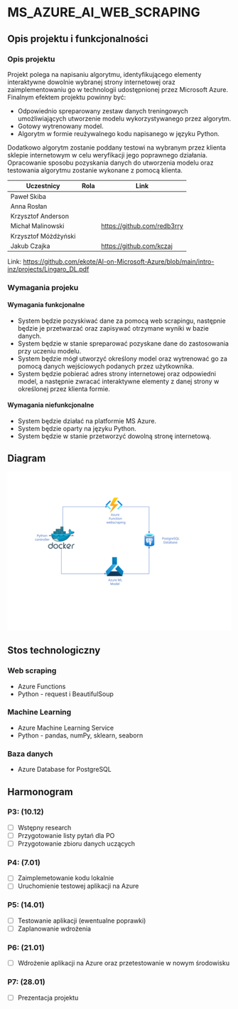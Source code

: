 # MS_AZURE_AI_WEB_SCRAPING
## Opis projektu i funkcjonalności
### Opis projektu
Projekt polega na napisaniu algorytmu, identyfikującego elementy interaktywne dowolnie wybranej strony internetowej oraz zaimplementowaniu go w technologii udostępnionej przez Microsoft Azure. Finalnym efektem projektu powinny być:
* Odpowiednio spreparowany zestaw danych treningowych umożliwiających utworzenie modelu wykorzystywanego przez algorytm.
* Gotowy wytrenowany model.
* Algorytm w formie reużywalnego kodu napisanego w języku Python.

Dodatkowo algorytm zostanie poddany testowi na wybranym przez klienta sklepie internetowym w celu weryfikacji jego poprawnego działania. Opracowanie sposobu pozyskania danych do utworzenia modelu oraz testowania algorytmu zostanie wykonane z pomocą klienta.

Uczestnicy | Rola | Link
--- | --- | ---
Paweł Skiba | |
Anna Rosłan | |
Krzysztof Anderson| |
Michał Malinowski | | https://github.com/redb3rry
Krzysztof Móżdżyński | |
Jakub Czajka | | https://github.com/kczaj

Link: https://github.com/ekote/AI-on-Microsoft-Azure/blob/main/intro-inz/projects/Lingaro_DL.pdf

### Wymagania projeku
#### Wymagania funkcjonalne
* System będzie pozyskiwać dane za pomocą web scrapingu, następnie będzie je przetwarzać oraz zapisywać otrzymane wyniki w bazie danych.
* System będzie w stanie spreparować pozyskane dane do zastosowania przy uczeniu modelu.
* System będzie mógł utworzyć określony model oraz wytrenować go za pomocą danych wejściowych podanych przez użytkownika.
* System będzie pobierać adres strony internetowej oraz odpowiedni model, a następnie zwracać interaktywne elementy z danej strony w określonej przez klienta formie.

#### Wymagania niefunkcjonalne
* System będzie działać na platformie MS Azure.
* System będzie oparty na języku Python.
* System będzie w stanie przetworzyć dowolną stronę internetową.

## Diagram
<img src="./azureDiagram.svg">

## Stos technologiczny

### Web scraping
* Azure Functions
* Python - request i BeautifulSoup
### Machine Learning
* Azure Machine Learning Service
* Python - pandas, numPy, sklearn, seaborn
### Baza danych
* Azure Database for PostgreSQL

## Harmonogram

### P3: (10.12)  

- [ ] Wstępny research  
- [ ] Przygotowanie listy pytań dla PO    
- [ ] Przygotowanie zbioru danych uczących  

### P4: (7.01) 

- [ ] Zaimplemetowanie kodu lokalnie
- [ ] Uruchomienie testowej aplikacji na Azure

### P5: (14.01) 

- [ ] Testowanie aplikacji (ewentualne poprawki)  
- [ ] Zaplanowanie wdrożenia  

### P6: (21.01)  

- [ ] Wdrożenie aplikacji na Azure oraz przetestowanie w nowym środowisku

### P7: (28.01)  

- [ ] Prezentacja projektu
